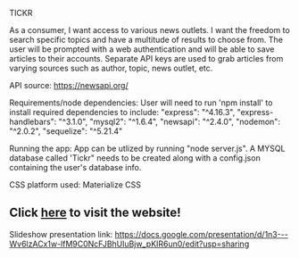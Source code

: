 TICKR

As a consumer, I want access to various news outlets. I want the freedom to search specific topics and have a multitude of results to choose from.
The user will be prompted with a web authentication and will be able to save articles
to their accounts.
Separate API keys are used to grab articles from varying sources such as author, topic, news outlet, etc.

API source: https://newsapi.org/

Requirements/node dependencies:
User will need to run 'npm install' to install required dependencies to include:
"express": "^4.16.3",
"express-handlebars": "^3.1.0",
"mysql2": "^1.6.4",
"newsapi": "^2.4.0",
"nodemon": "^2.0.2",
"sequelize": "^5.21.4"

Running the app:
App can be utlized by running "node server.js".
A MYSQL database called 'Tickr" needs to be created along with a config.json containing the user's database info.

CSS platform used:
Materialize CSS

## Click [here](https://unit15project2.herokuapp.com) to visit the website!

Slideshow presentation link: https://docs.google.com/presentation/d/1n3---Wv6lzACx1w-lfM9C0NcFJBhUluBjw_pKIR6un0/edit?usp=sharing
